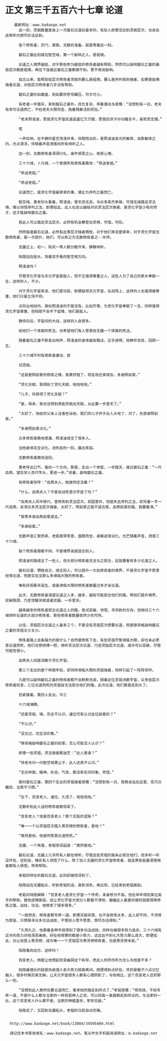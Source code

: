 # 正文 第三千五百六十七章 论道
        最新网址：www.badaoge.net
          这一刻，灵蜕数量是自上一次磐石论道后最多的，有些人即便没达到灵蜕层次，也会在这两年内想尽办法达到。
      
          各个修炼者，宗门，家族，无数的准备，就是等着这一刻。
      
          磐石之基此刻就在智空域，第一个敲响之人，是祖境。
      
          论道之人境界越低，对于那些修为越低的修炼者越有帮助，然而可以敲响磐石之基的最低层次都是祖境，再往下连接近磐石之基都做不到，更不用说敲响。
      
          自古以来，能帮助低层次修炼者灵蜕的要么是祖境，要么是序列规则强者，如果是始境强者论道，对低层次修炼者几乎没有帮助。
      
          磐石之基形如磨盘，宛如要将苍穹碾压，可大可小。
      
          有老者一步踏天，来到磐石之基外，目光复杂，带着激动与感慨：“没想到有一日，老夫有幸可论道而亡，不枉老夫大限将至，拖着残躯活到现在。”
      
          “老夫照凌波，愿我灵化宇宙武道昌盛亿万万载，愿我后世子孙功耀古今，虽死而无憾。”
      
          哐
      
          一声巨响，在平静的星空荡漾开来，伴随而出的，是照凌波发光的躯体，自那躯体之内，光点漂浮，伴随着声音洒落向所有倾听之人。
      
          这一刻，无数修炼者深深行礼，身怀感恩之心，收获心境。
      
          三十六域，卜凡域，一个家族所有修炼者跪地：“恭送老祖。”
      
          “恭送老祖。”
      
          “恭送老祖…”
      
          论道而亡，是灵化宇宙最荣幸的事，堪比为序列之基而亡。
      
          智空域，愚老仰头看着，照凌波，曾天资无双，与众多英杰争锋，可惜无缘踏足灵法境，难以领悟序列之法，即便如此，此人也足以越级对抗灵法层次强者，是灵化宇宙少有的奇才，这才能敲响磐石之基。
      
          若此人可以踏足灵法层次，必然有机会攀登白灵榜，可惜，可叹。
      
          然而每逢磐石论道，必然有此等层次强者牺牲，对于他们来说是荣幸，对于灵化宇宙无数修炼者，是一次提升，他们，可以称之为无数修炼者之--半师。
      
          无疆之上，初一，陆天一等人都分散开来，静静倾听。
      
          陆隐站在船头，背着双手看向智空域方向。
      
          照凌波吗？
      
          尽管灵化宇宙与天元宇宙是敌人，但不乏值得尊重之人，这些人为了自己的家乡奉献一生，这样的人，不少。
      
          对于灵化宇宙来说，他们是功臣，即便敌视天元宇宙，在战场上，这样的人也值得被尊重，他们只是立场不同。
      
          点将台地狱内，类似照凌波的不是没有，比如齐尊，为灵化宇宙奉献了一生，同样值得灵化宇宙尊重，但陆隐不会手下留情，他们是敌人。
      
          静待日后，宇宙间的大战，这样的人会很多。
      
          给他们一个体面的死法，也希望他们有人愿意给无疆一个体面的死法。
      
          随着磐石之基不断发出响声，照凌波的身体越发黯淡，近乎透明，他睁开双目，回顾一生。
      
          三十六域不时有修炼者激动，尝
      
          试灵蜕。
      
          “这就是照前辈的修炼之境，我果然错了，现在改还来得及，多谢照前辈。”
      
          “灵化天赋，我得到了灵化天赋，哈哈哈哈。”
      
          “儿子，你获得了灵化天赋？”
      
          “是，母亲，我也没想到真能灵蜕出天赋，从此要一步登天了。”
      
          “太好了，快给你父亲上注香告诉他，我们的儿子终于出人头地了，对了，先感谢照前辈。”
      
          “多谢照前辈点化。”
      
          众多修炼者跪地感激，照凌波成全了很多人。
      
          当他身体完全淡化，消失前的一刻，露出笑容。
      
          无数修炼者跪地送别。
      
          愚老呼出口气，看向一个方向，那里，走出一个老妪，一步踏天，接近磐石之基：“一尺血燕，望后世人百尺竿头，更进一步。”说着，敲响磐石之基。
      
          有修炼者惊呼：“血燕夫人，她居然还活着？”
      
          “什么，血燕夫人？不是说战死意识宇宙了吗？”
      
          “血燕夫人风华绝代，曾修炼到灵法层次，却因意外，彻底失去序列之法，却凭着一手一尺血燕，击溃众多灵法层次强者，太好了，照前辈之路不适合我，血燕前辈的路，我要看清。”
      
          “我等多谢血燕前辈成全。”
      
          “多谢前辈…”
      
          无数声音汇聚而来，老妪面带笑意，盘膝而坐，身躯逐渐淡化，光芒随着声音，洒落三十六域。
      
          每个修炼者路都不同，不是境界高就适合别人。
      
          照凌波的路成全了一些人，但大部分修炼者无法与之契合，这就要看有多少论道之人。
      
          磐石论道，牺牲自己，成全别人，可以提升一大批修炼者的境界，不是灵化宇宙不愿意经常论道，而是实在没那么多濒临大限的修炼者。
      
          唯有庆祝桑天诞生，或者濒临大限的修炼者数量过多才会论道。
      
          此次，无数修炼者渴望论道之人多，越多，越有可能契合他们的路，帮他们提升境界，突破瓶颈，乃至觉醒天赋或者武器，一步登天。
      
          越来越多的修炼者契合论道之人的路，尝试突破，领悟，寻求新的方向，但相对三十六域倾听论道的大部分修炼者，那些修炼者数量依然少的可怜。
      
          以往，灵祖层次论道之人最多三个，不是没有灵祖层次想要论道，而是够资格敲响磐石之基的灵祖太少太少。
      
          修炼者踏上这条路为的是什么？自然是修炼下去，有些灵祖尽管濒临大限，却也未必愿意论道而死，他们也想拼搏一把，倾听灵法层次论道，乃至灵始层次论道，或许可以突破，尽管可能性很小。
      
          血燕夫人彻底消散于灵化宇宙。
      
          第三个走出的是个样貌年轻，却同样濒临大限的灵祖强者，同样引起了一阵阵惊呼。
      
          凡是可以敲响磐石之基的修炼者都不会默默无闻，随着这位灵祖消散宇宙，众多低层次修炼者叹息，三位论道而死的灵祖皆无法契合他们的路，此次论道，他们算是走到头了。
      
          但紧接着，第四人走出，令三
      
          十六域沸腾。
      
          “还是灵祖，咦，完全不认识，诸位可有认识这位前辈的？”
      
          “不认识。”
      
          “没见过，完全没印象。”
      
          “够资格敲响磐石之基的前辈，怎么可能没人认识？”
      
          即便一些灵祖，灵法强者都迷茫：“此人是谁？”
      
          “待老夫问一问智空域愚公子，此人还真不认识。”
      
          “无论样貌，眼神，形态，气息，都没有任何印象，奇怪。”
      
          面对磐石之基，第四个走出的灵祖强者感慨：“没想到有一日，我竟会站在这里，受万众瞩目，当真不习惯。”
      
          “在下，百变老人，诸位，久违了，哈哈哈哈。”
      
          无数听到此人话的修炼者都惊呆了。
      
          “百变老人？他是百变老人？那个无耻的混账？”
      
          “唯一一个以灵祖层次踏入黑灵榜的修炼者，是他？”
      
          “竟然是他，他居然愿意论道而死…”
      
          无疆，一个角落，老韬惊讶起身：“竟然是他。”
      
          磐石论道，无疆上几乎所有人都在倾听，尽管这些灵祖的路未必契合他们，但多听一听没坏处，还别说，确实有人领悟了什么，除了加入无疆的灵化宇宙修炼者，就连黑色能量源使用者都有人顿悟，带来帮助。
      
          老韬同样在听磐石论道，此刻却被惊讶到了。
      
          陆隐站在无疆船头，听到老韬的话，身影消失，再出现，已经来到老韬面前。
      
          老韬对陆隐解释：“百变老人是灵化宇宙一个传奇，本身修为不高，但在早年得到某位高手的帮助，替他遮掩面容，这让灵化宇宙大部分人都看不清他，偏偏此人最喜欢做的就是探索修炼之路，战技，功法，他修炼了很多很多。”
      
          “一般而言，修炼者都专修一道，即便天赋异禀，也不会修炼太多，此人却不同，不求修为提高，只想探寻众多功法战技，不管别人愿不愿意，想尽办法得到。”
      
          “久而久之，他靠着各种手段得到了很多功法战技，同样也被很多势力追杀，三十六域有近半的势力对他深恶痛绝，好在他得罪的都是小势力，远远达不到七大势力那么庞大，即便如此，也让他登上黑灵榜，成为唯一一个灵祖层次黑灵榜修炼者，也是黑灵榜末尾。”
      
          陆隐看向远方，这样吗？
      
          百变老人，倒是让他想起百变幽冥这个称号，而此人的所作所为怎么与他差不多？
      
          陆隐最擅长的就是伪装潜入各大势力挑拨离间，顺便得到点好处，凭的是骰子六点记忆融入，很多时候完美无缺，让天元宇宙很多人都有心理阴影了，与他相比，这个百变老人还好那么一些。
      
          “没想到此人竟然也要论道而亡，看来他的路走到终点了，”老韬感慨：“修百技，不如专修一道，不是什么人都与当家的一样宛若神人之资，可以将每一条路都走到终点的，与当家的一比，这个百变老人什么都不是，当家的神威盖世，举世无敌。”
      
          陆隐走了，又回到无疆船头，老韬的马屁自动忽略。
      
      
      http://www.badaoge.net/book/13084/34595404.html
      
      请记住本书首发域名：www.badaoge.net。笔尖中文手机版阅读网址：m.badaoge.net